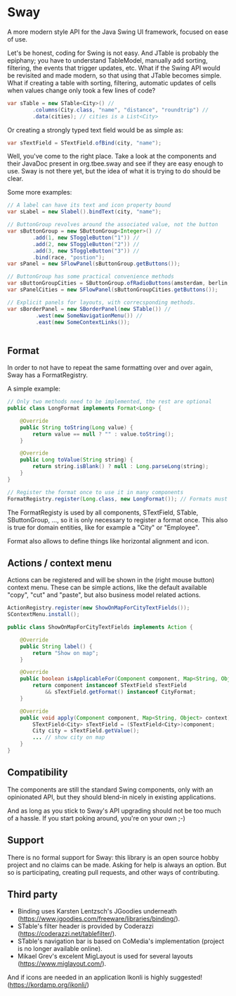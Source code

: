 # Sway
A more modern style API for the Java Swing UI framework, focused on ease of use.

Let's be honest, coding for Swing is not easy. And JTable is probably the epiphany;
you have to understand TableModel, manually add sorting, filtering, the events that trigger updates, etc. 
What if the Swing API would be revisited and made modern, so that using that JTable becomes simple. 
What if creating a table with sorting, filtering, automatic updates of cells when values change only took a few lines of code? 

``` java
var sTable = new STable<City>() //
        .columns(City.class, "name", "distance", "roundtrip") //
        .data(cities); // cities is a List<City>
```

Or creating a strongly typed text field would be as simple as:

``` java
var sTextField = STextField.ofBind(city, "name");
```

Well, you've come to the right place. 
Take a look at the components and their JavaDoc present in org.tbee.sway and see if they are easy enough to use.
Sway is not there yet, but the idea of what it is trying to do should be clear.

Some more examples:

``` java
// A label can have its text and icon property bound
var sLabel = new Slabel().bindText(city, "name");

// ButtonGroup revolves around the associated value, not the button
var sButtonGroup = new SButtonGroup<Integer>() //
        .add(1, new SToggleButton("1")) //
        .add(2, new SToggleButton("2")) //
        .add(3, new SToggleButton("3")) //
        .bind(race, "postion");
var sPanel = new SFlowPanel(sButtonGroup.getButtons());

// ButtonGroup has some practical convenience methods
var sButtonGroupCities = SButtonGroup.ofRadioButtons(amsterdam, berlin, rome);
var sPanelCities = new SFlowPanel(sButtonGroupCities.getButtons());

// Explicit panels for layouts, with correcsponding methods.
var sBorderPanel = new SBorderPanel(new STable()) //
         .west(new SomeNavigationMenu()) //
         .east(new SomeContextLinks());
         
```

## Format
In order to not have to repeat the same formatting over and over again, Sway has a FormatRegistry.

A simple example:

``` java
// Only two methods need to be implemented, the rest are optional
public class LongFormat implements Format<Long> {

    @Override
    public String toString(Long value) {
        return value == null ? "" : value.toString();
    }

    @Override
    public Long toValue(String string) {
        return string.isBlank() ? null : Long.parseLong(string);
    }
} 

// Register the format once to use it in many components
FormatRegistry.register(Long.class, new LongFormat()); // Formats must be stateless and thread safe.   
```

The FormatRegisty is used by all components, STextField, STable, SButtonGroup, ..., so it is only necessary to register a format once.
This also is true for domain entities, like for example a "City" or "Employee".


Format also allows to define things like horizontal alignment and icon.


## Actions / context menu
Actions can be registered and will be shown in the (right mouse button) context menu.
These can be simple actions, like the default available "copy", "cut" and "paste", but also business model related actions.

``` java
ActionRegistry.register(new ShowOnMapForCityTextFields());
SContextMenu.install();

public class ShowOnMapForCityTextFields implements Action {

    @Override
    public String label() {
        return "Show on map";
    }

    @Override
    public boolean isApplicableFor(Component component, Map<String, Object> context) {
        return component instanceof STextField sTextField
            && sTextField.getFormat() instanceof CityFormat;
    }

    @Override
    public void apply(Component component, Map<String, Object> context) {
        STextField<City> sTextField = (STextField<City>)component;
        City city = sTextField.getValue();
        ... // show city on map
    }
}
```

## Compatibility
The components are still the standard Swing components, only with an opinionated API, but they should blend-in nicely in existing applications.

And as long as you stick to Sway's API upgrading should not be too much of a hassle. 
If you start poking around, you're on your own ;-)

## Support
There is no formal support for Sway: this library is an open source hobby project and no claims can be made. 
Asking for help is always an option. But so is participating, creating pull requests, and other ways of contributing.

## Third party
* Binding uses Karsten Lentzsch's JGoodies underneath (https://www.jgoodies.com/freeware/libraries/binding/).
* STable's filter header is provided by Coderazzi (https://coderazzi.net/tablefilter/).
* STable's navigation bar is based on CoMedia's implementation (project is no longer available online).
* Mikael Grev's excelent MigLayout is used for several layouts (https://www.miglayout.com/).

And if icons are needed in an application Ikonli is highly suggested! (https://kordamp.org/ikonli/)

